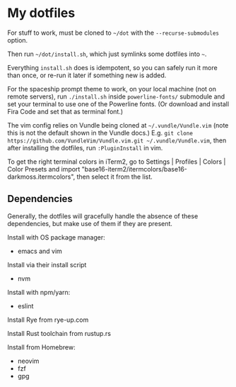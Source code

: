 My dotfiles
===========

For stuff to work, must be cloned to `~/dot` with the `--recurse-submodules`
option.

Then run `~/dot/install.sh`, which just symlinks some dotfiles into `~`.

Everything `install.sh` does is idempotent, so you can safely run it more than
once, or re-run it later if something new is added.

For the spaceship prompt theme to work, on your local machine (not on remote
servers), run `./install.sh` inside `powerline-fonts/` submodule and set your
terminal to use one of the Powerline fonts. (Or download and install Fira Code
and set that as terminal font.)

The vim config relies on Vundle being cloned at `~/.vundle/Vundle.vim` (note
this is not the default shown in the Vundle docs.) E.g. `git clone
https://github.com/VundleVim/Vundle.vim.git ~/.vundle/Vundle.vim`, then after
installing the dotfiles, run `:PluginInstall` in vim.

To get the right terminal colors in iTerm2, go to Settings | Profiles | Colors
| Color Presets and import
"base16-iterm2/itermcolors/base16-darkmoss.itermcolors", then select it
from the list.


Dependencies
------------

Generally, the dotfiles will gracefully handle the absence of these
dependencies, but make use of them if they are present.

Install with OS package manager:
  - emacs and vim

Install via their install script
  - nvm

Install with npm/yarn:
  - eslint

Install Rye from rye-up.com

Install Rust toolchain from rustup.rs

Install from Homebrew:
  - neovim
  - fzf
  - gpg
